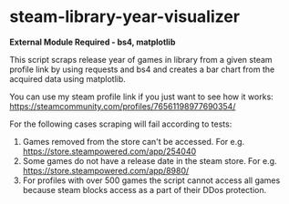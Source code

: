 # steam-library-year-visualizer
**External Module Required - bs4, matplotlib**

This script scraps release year of games in library from a given steam profile link by
using requests and bs4 and creates a bar chart from the acquired data using matplotlib.

You can use my steam profile link if you just want to see how it works:
https://steamcommunity.com/profiles/76561198977690354/

For the following cases scraping will fail according to tests:
1) Games removed from the store can't be accessed. For e.g. https://store.steampowered.com/app/254040
2) Some games do not have a release date in the steam store. For e.g. https://store.steampowered.com/app/8980/
3) For profiles with over 500 games the script cannot access all games because steam blocks access as a part of their DDos protection.
